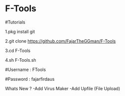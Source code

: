 # F-Tools

#Tutorials

1.pkg install git

2.git clone https://github.com/FajarTheGGman/F-Tools

3.cd F-Tools

4.sh F-Tools.sh



#Username : FTools

#Password : fajarfirdaus

Whats New ?
-Add Virus Maker 
-Add Upfile (File Upload)
